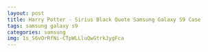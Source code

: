```yaml
---
layout: post
title: Harry Potter - Sirius Black Quote Samsung Galaxy S9 Case
tags: samsung galaxy s9
categories: samsung
img: 1s_S6vOrRfNi-CTpWLLluQwGtrkJygFca
---
```


